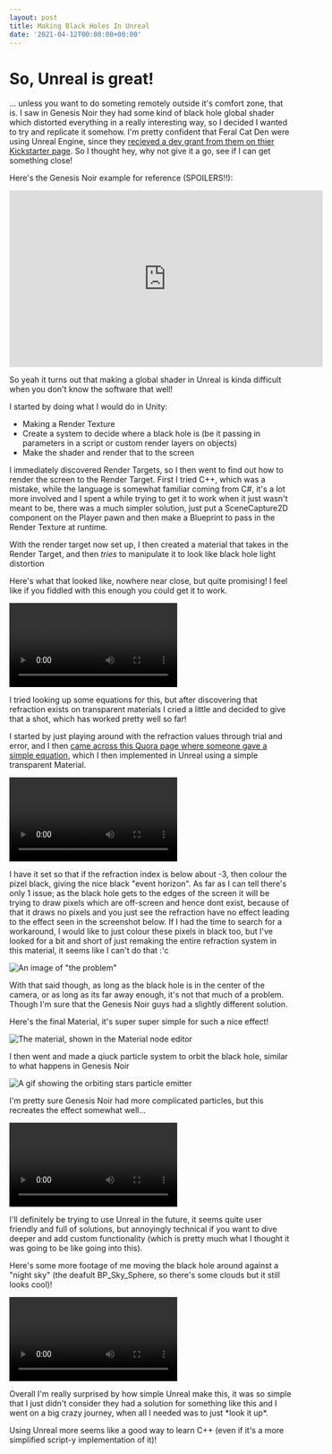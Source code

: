 ```yaml
---
layout: post
title: Making Black Holes In Unreal
date: '2021-04-12T00:00:00+00:00'
---
```

# So, Unreal is great!

... unless you want to do someting remotely outside it's comfort zone, that is. I saw in Genesis Noir they had some kind of black hole global shader which distorted everything in a really interesting way, so I decided I wanted to try and replicate it somehow. I'm pretty confident that Feral Cat Den were using Unreal Engine, since they [recieved a dev grant from them on thier Kickstarter page](https://www.kickstarter.com/projects/1704150591/genesis-noir-a-cosmic-adventure). So I thought hey, why not give it a go, see if I can get something close! 

Here's the Genesis Noir example for reference (SPOILERS!!): 

<iframe width="560" height="315" src="https://www.youtube.com/embed/rwA46I0b-14?start=739" title="YouTube video player" frameborder="0" allow="accelerometer; autoplay; clipboard-write; encrypted-media; gyroscope; picture-in-picture" allowfullscreen></iframe>

So yeah it turns out that making a global shader in Unreal is kinda difficult when you don't know the software that well!

I started by doing what I would do in Unity:
- Making a Render Texture
- Create a system to decide where a black hole is (be it passing in parameters in a script or custom render layers on objects)
- Make the shader and render that to the screen

I immediately discovered Render Targets, so I then went to find out how to render the screen to the Render Target. First I tried C++, which was a mistake, while the language is somewhat familiar coming from C#, it's a lot more involved and I spent a while trying to get it to work when it just wasn't meant to be, there was a much simpler solution, just put a SceneCapture2D component on the Player pawn and then make a Blueprint to pass in the Render Texture at runtime. 

With the render target now set up, I then created a material that takes in the Render Target, and then *tries* to manipulate it to look like black hole light distortion

Here's what that looked like, nowhere near close, but quite promising! I feel like if you fiddled with this enough you could get it to work. 

<video controls="controls">
	<source src="https://storage.googleapis.com/kgeary_blog_posts/black_hole_fun!/yeah_this_aint_it.mp4">
</video>

I tried looking up some equations for this, but after discovering that refraction exists on transparent materials I cried a little and decided to give that a shot, which has worked pretty well so far!

I started by just playing around with the refraction values through trial and error, and I then [came across this Quora page where someone gave a simple equation](https://www.quora.com/Google-What-is-refractive-index-of-blackhole?share=1), which I then implemented in Unreal using a simple transparent Material.

<video controls="controls">
	<source src="https://storage.googleapis.com/kgeary_blog_posts/black_hole_fun!/ahh_much_better.mp4"> 
</video>

I have it set so that if the refraction index is below about -3, then colour the pizel black, giving the nice black "event horizon".  As far as I can tell there's only 1 issue; as the black hole gets to the edges of the screen it will be trying to draw pixels which are off-screen and hence dont exist, because of that it draws no pixels and you just see the refraction have no effect leading to the effect seen in the screenshot below. If I had the time to search for a workaround, I would like to just colour these pixels in black too, but I've looked for a bit and short of just remaking the entire refraction system in this material, it seems like I can't do that :'c

![An image of "the problem"](https://i.imgur.com/LExvK3B.png)

With that said though, as long as the black hole is in the center of the camera, or as long as its far away enough, it's not that much of a problem. Though I'm sure that the Genesis Noir guys had a slightly different solution.

Here's the final Material, it's super super simple for such a nice effect!

![The material, shown in the Material node editor](https://i.imgur.com/8b6PSFW.png)

I then went and made a qiuck particle system to orbit the black hole, similar to what happens in Genesis Noir

![A gif showing the orbiting stars particle emitter](https://i.imgur.com/WByTFqP.gif)

I'm pretty sure Genesis Noir had more complicated particles, but this recreates the effect somewhat well...

<video controls="controls" loop=true>
	<source src="https://storage.googleapis.com/kgeary_blog_posts/black_hole_fun!/up_close.mp4">
</video>

I'll definitely be trying to use Unreal in the future, it seems quite user friendly and full of solutions, but annoyingly technical if you want to dive deeper and add custom functionality (which is pretty much what I thought it was going to be like going into this).

Here's some more footage of me moving the black hole around against a "night sky" (the deafult BP_Sky_Sphere, so there's some clouds but it still looks cool)! 

<video controls="controls">
	<source src="https://storage.cloud.google.com/kgeary_blog_posts/black_hole_fun!/showing_it_off.webm">
</video>

Overall I'm really surprised by how simple Unreal make this, it was so simple that I just didn't consider they had a solution for something like this and I went on a big crazy journey, when all I needed was to just \*look it up\*.

Using Unreal more seems like a good way to learn C++ (even if it's a more simplified script-y implementation of it)!